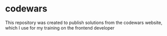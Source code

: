 # codewars
This repository was created to publish solutions from the codewars website, which I use for my training on the frontend developer
